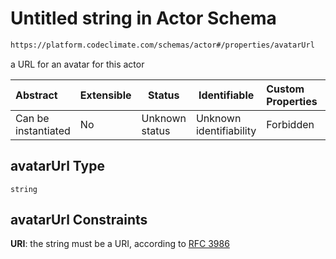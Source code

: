 # Untitled string in Actor Schema

```txt
https://platform.codeclimate.com/schemas/actor#/properties/avatarUrl
```

a URL for an avatar for this actor


| Abstract            | Extensible | Status         | Identifiable            | Custom Properties | Additional Properties | Access Restrictions | Defined In                                                                         |
| :------------------ | ---------- | -------------- | ----------------------- | :---------------- | --------------------- | ------------------- | ---------------------------------------------------------------------------------- |
| Can be instantiated | No         | Unknown status | Unknown identifiability | Forbidden         | Allowed               | none                | [Actor.schema.json\*](../../spec/schemas/Actor.schema.json "open original schema") |

## avatarUrl Type

`string`

## avatarUrl Constraints

**URI**: the string must be a URI, according to [RFC 3986](https://tools.ietf.org/html/rfc4291 "check the specification")
